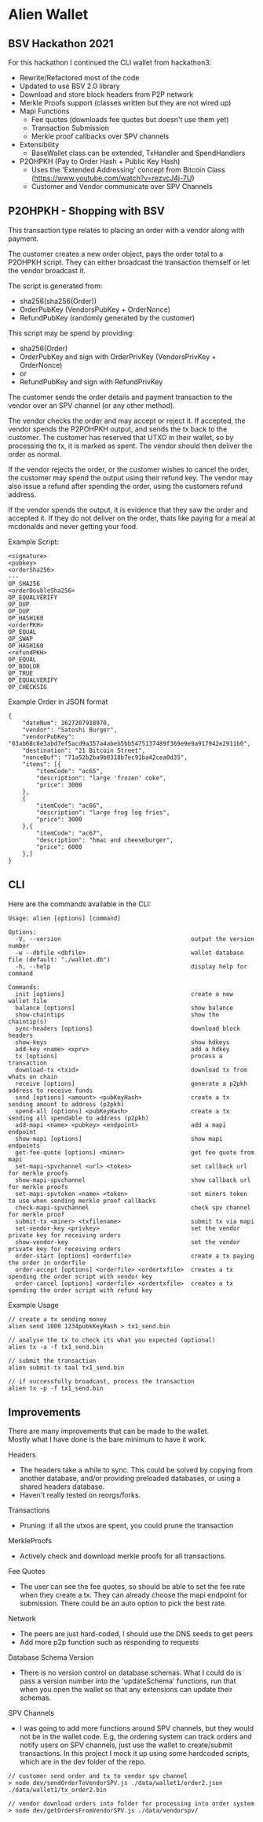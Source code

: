 

# Alien Wallet
## BSV Hackathon 2021  
  
For this hackathon I continued the CLI wallet from hackathon3:  
  
- Rewrite/Refactored most of the code
- Updated to use BSV 2.0 library
- Download and store block headers from P2P network
- Merkle Proofs support (classes written but they are not wired up)
- Mapi Functions
    - Fee quotes (downloads fee quotes but doesn't use them yet)
    - Transaction Submission
    - Merkle proof callbacks over SPV channels
- Extensibility
    - BaseWallet class can be extended, TxHandler and SpendHandlers
- P2OHPKH (Pay to Order Hash + Public Key Hash)
    - Uses the 'Extended Addressing' concept from Bitcoin Class (https://www.youtube.com/watch?v=rezvcJ4j-7U)
    - Customer and Vendor communicate over SPV Channels

## P2OHPKH - Shopping with BSV  

This transaction type relates to placing an order with a vendor along with payment.  

The customer creates a new order object, pays the order total to a P2OHPKH 
script. They can either broadcast the transaction themself or let the vendor broadcast it.

The script is generated from:  
- sha256(sha256(Order))
- OrderPubKey (VendorsPubKey + OrderNonce)
- RefundPubKey (randomly generated by the customer)

This script may be spend by providing:
- sha256(Order)
- OrderPubKey and sign with OrderPrivKey (VendorsPrivKey + OrderNonce)
- or
- RefundPubKey and sign with RefundPrivKey

The customer sends the order details and payment transaction to the vendor over an 
SPV channel (or any other method).

The vendor checks the order and may accept or reject it.
If accepted, the vendor spends the P2POHPKH output, and sends the tx back to the customer.
The customer has reserved that UTXO in their wallet, so by processing the tx, it is 
marked as spent. The vendor should then deliver the order as normal.

If the vendor rejects the order, or the customer wishes to cancel the order,
the customer may spend the output using their refund key. The vendor may also issue
a refund after spending the order, using the customers refund address.

If the vendor spends the output, it is evidence that they saw the order and accepted it.
If they do not deliver on the order, thats like paying for a meal at mcdonalds 
and never getting your food.


Example Script:  
```
<signature>
<pubkey>
<orderSha256>
---
OP_SHA256
<orderDoubleSha256>
OP_EQUALVERIFY
OP_DUP
OP_DUP
OP_HASH160
<orderPKH>
OP_EQUAL
OP_SWAP
OP_HASH160
<refundPKH>
OP_EQUAL
OP_BOOLOR
OP_TRUE
OP_EQUALVERIFY
OP_CHECKSIG
```

Example Order in JSON format
```
{
    "dateNum": 1627207918970,
    "vendor": "Satoshi Burger",
    "vendorPubKey": "03ab68c8e3abd7ef5acd9a357a4abeb5bb5475137489f369e9e9a917942e2911b0",
    "destination": "21 Bitcoin Street",
    "nonceBuf": "71a52b2ba9b0318b7ec91ba42cea0d35",
    "items": [{
        "itemCode": "ac65", 
        "description": "large 'frozen' coke",
        "price": 3000
    },
    {
        "itemCode": "ac66", 
        "description": "large frog leg fries",
        "price": 3000
    },{
        "itemCode": "ac67", 
        "description": "hmac and cheeseburger",
        "price": 6000
    },]
}

```

## CLI

Here are the commands available in the CLI:

```
Usage: alien [options] [command]

Options:
  -V, --version                                     output the version number
  -w --dbfile <dbfile>                              wallet database file (default: "./wallet.db")
  -h, --help                                        display help for command

Commands:
  init [options]                                    create a new wallet file
  balance [options]                                 show balance
  show-chaintips                                    show the chaintip(s)
  sync-headers [options]                            download block headers
  show-keys                                         show hdkeys
  add-key <name> <xprv>                             add a hdkey
  tx [options]                                      process a transaction
  download-tx <txid>                                download tx from whats on chain
  receive [options]                                 generate a p2pkh address to receive funds
  send [options] <amount> <pubKeyHash>              create a tx sending amount to address (p2pkh)
  spend-all [options] <pubKeyHash>                  create a tx sending all spendable to address (p2pkh)
  add-mapi <name> <pubkey> <endpoint>               add a mapi endpoint
  show-mapi [options]                               show mapi endpoints
  get-fee-quote [options] <miner>                   get fee quote from mapi
  set-mapi-spvchannel <url> <token>                 set callback url for merkle proofs
  show-mapi-spvchannel                              show callback url for merkle proofs
  set-mapi-spvtoken <name> <token>                  set miners token to use when sending merkle proof callbacks
  check-mapi-spvchannel                             check spv channel for merkle proof
  submit-tx <miner> <txfilename>                    submit tx via mapi
  set-vendor-key <privkey>                          set the vendor private key for receiving orders
  show-vendor-key                                   set the vendor private key for receiving orders
  order-start [options] <orderfile>                 create a tx paying the order in orderfile
  order-accept [options] <orderfile> <ordertxfile>  creates a tx spending the order script with vendor key
  order-cancel [options] <orderfile> <ordertxfile>  creates a tx spending the order script with refund key
```

Example Usage  
```
// create a tx sending money
alien send 1000 1234pubkKeyHash > tx1_send.bin

// analyse the tx to check its what you expected (optional)
alien tx -a -f tx1_send.bin

// submit the transaction
alien submit-tx taal tx1_send.bin

// if successfully broadcast, process the transaction
alien tx -p -f tx1_send.bin

```

## Improvements  

There are many improvements that can be made to the wallet.  
Mostly what I have done is the bare minimum to have it work.  

Headers
- The headers take a while to sync. This could be solved by copying from another database, 
        and/or providing preloaded databases, or using a shared headers database.
- Haven't really tested on reorgs/forks.

Transactions
- Pruning: if all the utxos are spent, you could prune the transaction

MerkleProofs
- Actively check and download merkle proofs for all transactions.

Fee Quotes
- The user can see the fee quotes, so should be able to set the fee rate when they create a tx.
      They can already choose the mapi endpoint for submission. There could be an auto option to pick
      the best rate.

Network
- The peers are just hard-coded, I should use the DNS seeds to get peers
- Add more p2p function such as responding to requests

Database Schema Version
- There is no version control on database schemas. What I could do is pass a version
        number into the 'updateSchema' functions, run that when you open the wallet so 
        that any extensions can update their schemas.

SPV Channels
- I was going to add more functions around SPV channels, but they would not be in the wallet code.
      E.g, the ordering system can track orders and notify users on SPV channels, just use the wallet 
      to create/submit transactions. 
      In this project I mock it up using some hardcoded scripts, which are in the dev folder of the repo.

```
// customer send order and tx to vendor spv channel
> node dev/sendOrderToVendorSPV.js ./data/wallet1/order2.json ./data/wallet1/tx_order2.bin

// vendor download orders into folder for processing into order system 
> node dev/getOrdersFromVendorSPV.js ./data/vendorspv/
```
